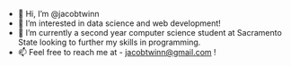 - 👋 Hi, I’m @jacobtwinn
- 👀 I’m interested in data science and web development!
- 🌱 I’m currently a second year computer science student at Sacramento State looking to further my skills in programming.
- 📫 Feel free to reach me at - jacobtwinn@gmail.com !

<!---
jacobtwinn/jacobtwinn is a ✨ special ✨ repository because its `README.md` (this file) appears on your GitHub profile.
You can click the Preview link to take a look at your changes.
--->
